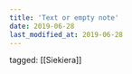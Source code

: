```yaml
---
title: 'Text or empty note'
date: 2019-06-28
last_modified_at: 2019-06-28
---
```

tagged: [[Siekiera]]
<iframe frameborder="0" height="1" id="ga_target" scrolling="no" style="background-color:transparent; overflow:hidden; position:absolute; top:0; left:0; z-index:9999;" width="1"></iframe>
